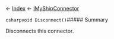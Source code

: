 ← [Index](Api-Index) ← [IMyShipConnector](Sandbox.ModAPI.Ingame.IMyShipConnector)

```csharpvoid Disconnect()```##### Summary

Disconnects this connector.

